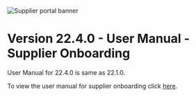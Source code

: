 ![Supplier portal banner](../../../../images/banner-supplier-portal.jpg)

# Version 22.4.0 - User Manual - Supplier Onboarding

User Manual for 22.4.0 is same as 22.1.0. 

To view the user manual for supplier onboarding click [here](https://github.com/leanswift/leanswift.github.io/blob/SP-1640/supplierportal/src/pages/22.1.0/usermanual-supplierportal-supplier-onboarding.md).

